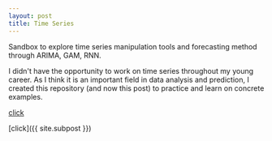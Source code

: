 ```yaml
---
layout: post
title: Time Series
---
```


Sandbox to explore time series manipulation tools and forecasting method through ARIMA, GAM, RNN.

I didn't have the opportunity to work on time series  throughout my young career. As I think it is an  important field in data analysis and prediction, I created this repository (and now this post) to practice and learn on concrete examples.

[click]({{subpost.url}})

[click]({{ site.subpost }})